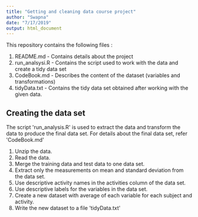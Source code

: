 ```yaml
---
title: "Getting and cleaning data course project"
author: "Swapna"
date: "7/17/2019"
output: html_document
---
```





This repository contains the following files :

1. README.md - Contains details about the project
2. run_analsysi.R - Contains the script used to work with the data and create a tidy data set
3. CodeBook.md - Describes the content of the dataset (variables and transformations)
4. tidyData.txt - Contains the tidy data set obtained after working with the given data.

## Creating the data set

The script 'run_analysis.R' is used to extract the data and transform the data to produce the final data set.
For details about the final data set, refer 'CodeBook.md'

1. Unzip the data.
2. Read the data.
3. Merge the training data and test data to one data set.
4. Extract only the measurements on mean and standard deviation from the data set.
5. Use descriptive activity names in the activities column of the data set.
6. Use descriptive labels for the variables in the data set.
7. Create a new dataset with average of each variable for each subject and activity.
8. Write the new dataset to a file 'tidyData.txt'
